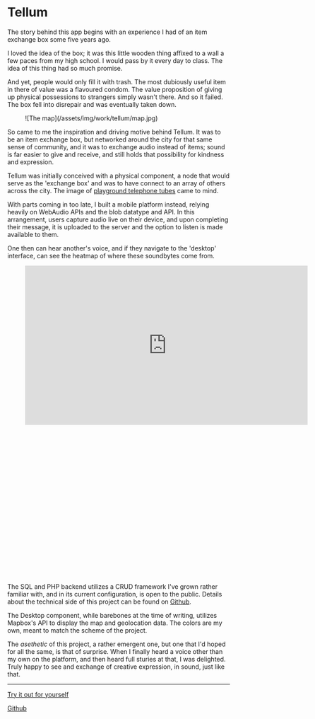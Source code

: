 <h1 class="page-title">Tellum</h1>

The story behind this app begins with an experience I had of an item exchange box some five years ago.

I loved the idea of the box; it was this little wooden thing affixed to a wall a few paces from my high school. I would pass by it every day to class. The idea of this thing had so much promise.

And yet, people would only fill it with trash. The most dubiously useful item in there of value was a flavoured condom. The value proposition of giving up physical possessions to strangers simply wasn't there. And so it failed. The box fell into disrepair and was eventually taken down.

<figure>
	![The map](/assets/img/work/tellum/map.jpg)
</figure>

So came to me the inspiration and driving motive behind Tellum. It was to be an item exchange box, but networked around the city for that same sense of community, and it was to exchange audio instead of items; sound is far easier to give and receive, and still holds that possibility for kindness and expression.

Tellum was initially conceived with a physical component, a node that would serve as the 'exchange box' and was to have connect to an array of others across the city. The image of [playground telephone tubes](https://i.pinimg.com/originals/33/f0/eb/33f0ebd6ca037f6235bf2acc30c410b9.jpg) came to mind.

With parts coming in too late, I built a mobile platform instead, relying heavily on WebAudio APIs and the blob datatype and API. In this arrangement, users capture audio live on their device, and upon completing their message, it is uploaded to the server and the option to listen is made available to them.

One then can hear another's voice, and if they navigate to the 'desktop' interface, can see the heatmap of where these soundbytes come from.

<figure class="full-width-video" style="padding-bottom: 65.2%; margin-bottom: 2em;">
	<iframe src="https://player.vimeo.com/video/247917559" width="640" height="360" frameborder="0" webkitallowfullscreen mozallowfullscreen allowfullscreen></iframe>
</figure>

The SQL and PHP backend utilizes a CRUD framework I've grown rather familiar with, and in its current configuration, is open to the public. Details about the technical side of this project can be found on [Github](https://github.com/stockHuman/tellum).

The Desktop component, while barebones at the time of writing, utilizes Mapbox's API to display the map and geolocation data. The colors are my own, meant to match the scheme of the project.

The _asethetic_ of this project, a rather emergent one, but one that I'd hoped for all the same, is that of surprise. When I finally heard a voice other than my own on the platform, and then heard full sturies at that, I was delighted. Truly happy to see and exchange of creative expression, in sound, just like that.

---

[Try it out for yourself](tellum-app)

[Github](https://github.com/stockHuman/tellum)

